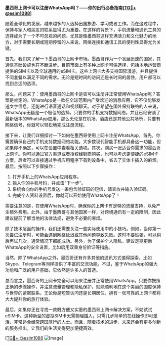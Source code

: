 **墨西哥上网卡可以注册WhatsApp吗？——你的出行必备指南[[TG💪+ @esim1088](https://t.me/s/esim1088)]**

随着全球化的发展，越来越多的人选择出国旅游、学习或者工作。而在这过程中，保持与家人和朋友的联系显得尤为重要。在这样的背景下，手机流量和通讯工具的选择成为了一个不可忽视的问题。尤其是像墨西哥这样充满活力和文化魅力的地方，对于需要长期或短期停留的人来说，网络连接和通讯工具的便利性显得尤为关键。

首先，我们来了解一下墨西哥的上网卡市场。墨西哥作为一个发展迅速的国家，其通信基础设施也在不断进步。目前市面上有多种上网卡可供选择，包括本地运营商提供的SIM卡以及全球通用的eSIM卡。这些上网卡大多支持国际漫游，并且提供不同套餐以满足不同的需求。无论是短时间的访问还是长时间的居住，用户都可以找到合适的选项。

那么，问题来了：使用墨西哥的上网卡是否可以注册并正常使用WhatsApp呢？答案是肯定的。WhatsApp是一款在全球范围内广受欢迎的消息应用，它不仅能够发送文字信息，还能进行语音通话和视频聊天。对于希望在国外保持联络的人来说，WhatsApp无疑是一个极佳的选择。只要你的手机支持数据网络，并且已经安装了最新版本的WhatsApp应用，那么无论是在机场、酒店还是其他公共场所，只要有网络信号，你就可以轻松地完成注册流程。

接下来，让我们详细探讨一下如何在墨西哥使用上网卡注册WhatsApp。首先，你需要确保自己的手机支持数据网络功能。大多数现代智能手机都具备这一功能，但如果你不确定，可以在设置中查看相关选项。其次，购买一张适合你需求的墨西哥上网卡。你可以通过官方渠道或者授权经销商购买，也可以考虑更便捷的eSIM卡方案，后者可以直接通过手机应用程序下载到设备中，省去了实体卡插入的麻烦。最后，按照以下步骤操作：

1. 打开手机上的WhatsApp应用程序。
2. 输入你的手机号码，并点击“下一步”。
3. 系统会向你的手机号发送一条包含验证码的短信，请查收并输入验证码。
4. 完成个人资料设置后，你就可以开始使用WhatsApp了！

需要注意的是，在使用WhatsApp时，确保你的上网卡有足够的流量支持，以免产生额外费用。此外，由于墨西哥与其他国家一样，对跨境通讯有一定的限制，因此建议提前了解当地的法律法规，避免不必要的麻烦。

除了技术层面的操作，我们还需要关注一些实际使用中的小技巧。例如，当你第一次尝试注册时，可能会遇到网络延迟或其他问题导致失败。这时不要慌张，可以稍后再试几次，通常情况下都能成功。另外，为了保护个人隐私，建议定期更新WhatsApp的安全设置，比如启用双重身份验证等措施。

当然，除了WhatsApp之外，墨西哥还有许多其他的通讯方式值得探索。比如Skype、Telegram等同样提供了丰富的交流功能。不过，鉴于WhatsApp的强大功能和广泛的用户基础，它依然是许多人的首选。

总而言之，墨西哥的上网卡完全可以用来注册并正常使用WhatsApp。只要你按照正确的步骤操作，并注意流量管理和隐私保护，就能顺利地在这个美丽的国度保持与世界的紧密联系。无论你是短暂访问还是长期居住，拥有一张可靠的上网卡都将大大提升你的旅行体验。

最后，如果你正在寻找一款既方便又实惠的墨西哥上网卡解决方案，不妨试试eSIM卡。这种新型的虚拟SIM卡无需物理插入，只需几步简单的在线操作即可激活，非常适合经常跨国旅行的人士。而且，随着技术的进步，未来还会有更多创新的服务推出，让我们的生活变得更加便捷高效。

[[TG💪+ @esim1088](https://t.me/s/esim1088) ![Image](https://i.postimg.cc/4NQfJmqS/Snipaste-2025-05-13-00-14-12.png)]